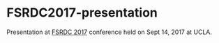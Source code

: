 # FSRDC2017-presentation
Presentation at [FSRDC 2017](http://www.ccrdc.ucla.edu/copy_of_2017-fsrdc-conference) conference held on Sept 14, 2017 at UCLA.
